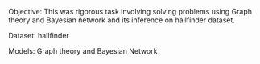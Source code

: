 Objective:
This was rigorous task involving solving problems using Graph theory and Bayesian network and its inference on hailfinder dataset.

Dataset:
hailfinder

Models:
Graph theory and Bayesian Network

